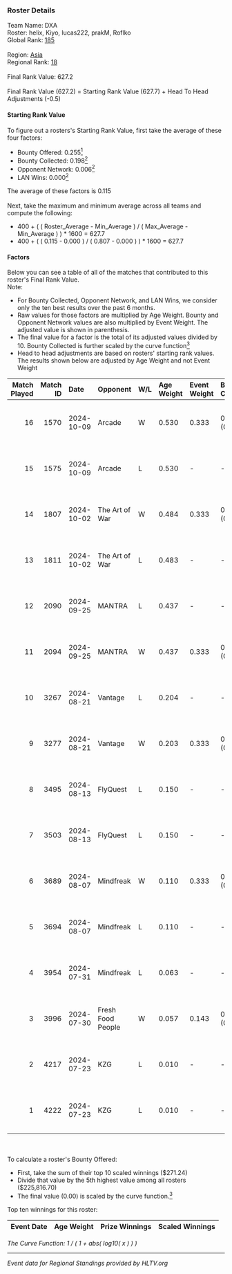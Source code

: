 ### Roster Details<br />
Team Name: DXA<br />
Roster: helix, Kiyo, lucas222, prakM, Roflko<br />
Global Rank: [185](../../standings_global_2025_01_17.md)<br />
<br />
Region: [Asia]( ../../standings_asia_2025_01_17.md)<br />
Regional Rank: [18]( ../../standings_asia_2025_01_17.md)<br />
<br />
Final Rank Value:  627.2<br />
<br />
Final Rank Value (627.2) = Starting Rank Value (627.7) + Head To Head Adjustments (-0.5)<br />

#### Starting Rank Value<br />
To figure out a rosters's Starting Rank Value, first take the average of these four factors:<br />
- Bounty Offered: 0.255[<sup>1</sup>](#table2)
- Bounty Collected: 0.198[<sup>2</sup>](#table1)
- Opponent Network: 0.006[<sup>2</sup>](#table1)
- LAN Wins: 0.000[<sup>2</sup>](#table1)

The average of these factors is 0.115<br />
<br />
Next, take the maximum and minimum average across all teams and compute the following:<br />
- 400 + ( ( Roster_Average - Min_Average ) / ( Max_Average - Min_Average ) ) * 1600 = 627.7
- 400 + ( ( 0.115 - 0.000 ) / ( 0.807 - 0.000 ) ) * 1600 = 627.7


#### Factors<br />
Below you can see a table of all of the matches that contributed to this roster's Final Rank Value.<br />
Note:<br />

- For Bounty Collected, Opponent Network, and LAN Wins, we consider only the ten best results over the past 6 months.
- Raw values for those factors are multiplied by Age Weight. Bounty and Opponent Network values are also multiplied by Event Weight. The adjusted value is shown in parenthesis.
- The final value for a factor is the total of its adjusted values divided by 10. Bounty Collected is further scaled by the curve function[<sup>3</sup>](#curveFunction)
- Head to head adjustments are based on rosters' starting rank values. The results shown below are adjusted by Age Weight and not Event Weight
<span id="table1"></span><br />


| Match Played | Match ID | Date       | Opponent          | W/L | Age Weight | Event Weight | Bounty Collected | Opponent Network | LAN Wins  | H2H Adj. | Roster                               |
| -: | -: | :- | :- | :- | :- | :- | :- | :- | :- | -: | :- |
|           16 |     1570 | 2024-10-09 | Arcade            | W   | 0.530      | 0.333        | 0.001 (0.000)    | 0.081 (0.014)    | 0 (0.000) |     8.46 | helix, Kiyo, lucas222, prakM, Roflko |
|           15 |     1575 | 2024-10-09 | Arcade            | L   | 0.530      | -            | -                | -                | -         |    -8.43 | helix, Kiyo, lucas222, prakM, Roflko |
|           14 |     1807 | 2024-10-02 | The Art of War    | W   | 0.484      | 0.333        | 0.003 (0.000)    | 0.198 (0.032)    | 0 (0.000) |     8.58 | helix, Kiyo, lucas222, prakM, Roflko |
|           13 |     1811 | 2024-10-02 | The Art of War    | L   | 0.483      | -            | -                | -                | -         |    -6.78 | helix, Kiyo, lucas222, prakM, Roflko |
|           12 |     2090 | 2024-09-25 | MANTRA            | L   | 0.437      | -            | -                | -                | -         |    -7.06 | helix, Kiyo, lucas222, prakM, Roflko |
|           11 |     2094 | 2024-09-25 | MANTRA            | W   | 0.437      | 0.333        | 0.001 (0.000)    | 0.058 (0.009)    | 0 (0.000) |     6.85 | helix, Kiyo, lucas222, prakM, Roflko |
|           10 |     3267 | 2024-08-21 | Vantage           | L   | 0.204      | -            | -                | -                | -         |    -4.33 | Kiyo, lucas222, prakM, Roflko, Zuko  |
|            9 |     3277 | 2024-08-21 | Vantage           | W   | 0.203      | 0.333        | 0.000 (0.000)    | 0.053 (0.004)    | 0 (0.000) |     2.10 | Kiyo, lucas222, prakM, Roflko, Zuko  |
|            8 |     3495 | 2024-08-13 | FlyQuest          | L   | 0.150      | -            | -                | -                | -         |    -0.10 | Kiyo, lucas222, prakM, Roflko, Zuko  |
|            7 |     3503 | 2024-08-13 | FlyQuest          | L   | 0.150      | -            | -                | -                | -         |    -0.10 | Kiyo, lucas222, prakM, Roflko, Zuko  |
|            6 |     3689 | 2024-08-07 | Mindfreak         | W   | 0.110      | 0.333        | 0.005 (0.000)    | 0.159 (0.006)    | 0 (0.000) |     2.20 | Kiyo, lucas222, prakM, Roflko, Zuko  |
|            5 |     3694 | 2024-08-07 | Mindfreak         | L   | 0.110      | -            | -                | -                | -         |    -1.28 | Kiyo, lucas222, prakM, Roflko, Zuko  |
|            4 |     3954 | 2024-07-31 | Mindfreak         | L   | 0.063      | -            | -                | -                | -         |    -0.74 | Kiyo, lucas222, prakM, Roflko, Zuko  |
|            3 |     3996 | 2024-07-30 | Fresh Food People | W   | 0.057      | 0.143        | 0.000 (0.000)    | 0.000 (0.000)    | 0 (0.000) |     0.39 | Kiyo, lucas222, prakM, Roflko, Zuko  |
|            2 |     4217 | 2024-07-23 | KZG               | L   | 0.010      | -            | -                | -                | -         |    -0.15 | Kiyo, lucas222, prakM, Roflko, Zuko  |
|            1 |     4222 | 2024-07-23 | KZG               | L   | 0.010      | -            | -                | -                | -         |    -0.15 | Kiyo, lucas222, prakM, Roflko, Zuko  |

<br />
<span id="table2"></span><br />
To calculate a roster's Bounty Offered:<br />

- First, take the sum of their top 10 scaled winnings ($271.24)
- Divide that value by the 5th highest value among all rosters ($225,816.70)
- The final value (0.00) is scaled by the curve function.[<sup>3</sup>](#curveFunction)

Top ten winnings for this roster:<br />

| Event Date | Age Weight | Prize Winnings | Scaled Winnings |
| :- | -: | :- | :- |


<span id="curveFunction"></span>_The Curve Function: 1 / ( 1 + abs( log10( x ) ) )_<br />

---
_Event data for Regional Standings provided by HLTV.org_<br />
